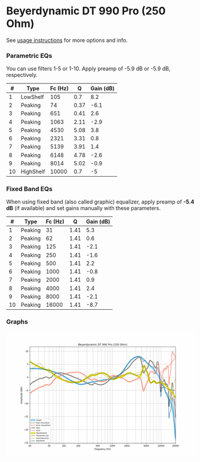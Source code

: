 # Beyerdynamic DT 990 Pro (250 Ohm)
See [usage instructions](https://github.com/jaakkopasanen/AutoEq#usage) for more options and info.

### Parametric EQs
You can use filters 1-5 or 1-10. Apply preamp of -5.9 dB or -5.9 dB, respectively.

|   # | Type      |   Fc (Hz) |    Q |   Gain (dB) |
|-----|-----------|-----------|------|-------------|
|   1 | LowShelf  |       105 | 0.7  |         8.2 |
|   2 | Peaking   |        74 | 0.37 |        -6.1 |
|   3 | Peaking   |       651 | 0.41 |         2.6 |
|   4 | Peaking   |      1063 | 2.11 |        -2.9 |
|   5 | Peaking   |      4530 | 5.08 |         3.8 |
|   6 | Peaking   |      2321 | 3.31 |         0.8 |
|   7 | Peaking   |      5139 | 3.91 |         1.4 |
|   8 | Peaking   |      6148 | 4.78 |        -2.6 |
|   9 | Peaking   |      8014 | 5.02 |        -0.9 |
|  10 | HighShelf |     10000 | 0.7  |        -5   |

### Fixed Band EQs
When using fixed band (also called graphic) equalizer, apply preamp of **-5.4 dB** (if available) and set gains manually with these parameters.

|   # | Type    |   Fc (Hz) |    Q |   Gain (dB) |
|-----|---------|-----------|------|-------------|
|   1 | Peaking |        31 | 1.41 |         5.3 |
|   2 | Peaking |        62 | 1.41 |         0.6 |
|   3 | Peaking |       125 | 1.41 |        -2.1 |
|   4 | Peaking |       250 | 1.41 |        -1.6 |
|   5 | Peaking |       500 | 1.41 |         2.2 |
|   6 | Peaking |      1000 | 1.41 |        -0.8 |
|   7 | Peaking |      2000 | 1.41 |         0.9 |
|   8 | Peaking |      4000 | 1.41 |         2.4 |
|   9 | Peaking |      8000 | 1.41 |        -2.1 |
|  10 | Peaking |     16000 | 1.41 |        -8.7 |

### Graphs
![](./Beyerdynamic%20DT%20990%20Pro%20(250%20Ohm).png)
